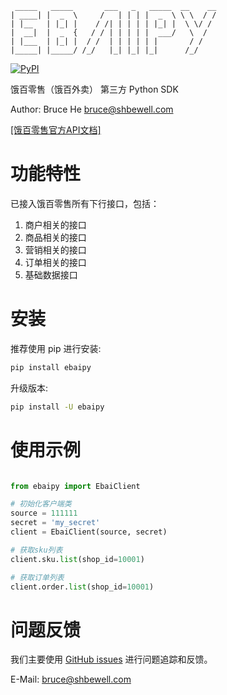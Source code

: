 ```
 _____   _____       ___   _   _____  __    __ 
| ____| |  _  \     /   | | | |  _  \ \ \  / / 
| |__   | |_| |    / /| | | | | |_| |  \ \/ /  
|  __|  |  _  {   / / | | | | |  ___/   \  /   
| |___  | |_| |  / /  | | | | | |       / /    
|_____| |_____/ /_/   |_| |_| |_|      /_/    

``` 
[![PyPI](https://img.shields.io/pypi/v/ebaipy.svg)](https://pypi.org/project/ebaipy)


饿百零售（饿百外卖） 第三方 Python SDK


Author: Bruce He <bruce@shbewell.com>


[[饿百零售官方API文档]](https://open-be.ele.me/dev/api/doc/v3/)

# 功能特性

已接入饿百零售所有下行接口，包括：
1. 商户相关的接口
2. 商品相关的接口
3. 营销相关的接口
4. 订单相关的接口
5. 基础数据接口

# 安装

推荐使用 pip 进行安装:

```bash
pip install ebaipy
```

升级版本:

```bash
pip install -U ebaipy
```

# 使用示例

```python

from ebaipy import EbaiClient

# 初始化客户端类
source = 111111
secret = 'my_secret'
client = EbaiClient(source, secret)

# 获取sku列表
client.sku.list(shop_id=10001)

# 获取订单列表
client.order.list(shop_id=10001)

```

# 问题反馈

我们主要使用 [GitHub issues](https://github.com/brucehe3/ebaipy/issues) 进行问题追踪和反馈。

E-Mail: <bruce@shbewell.com>

